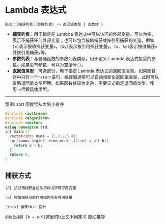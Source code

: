 # Lambda 表达式

`形式：[捕获列表](参数列表) -> 返回值类型 { 函数体 }`

* **捕获列表**：用于指定在 Lambda 表达式中可以访问的外部变量。可以为空，表示不捕获任何外部变量；也可以包含按值捕获或按引用捕获的变量。例如`[x]`表示按值捕获变量`x`，`[&y]`表示按引用捕获变量`y`，`[x, &y]`表示按值捕获`x`并按引用捕获`y`等。
* **参数列表**：与普通函数的参数列表类似，用于定义 Lambda 表达式接受的参数。如果没有参数，可以为空括号`()`。
* **返回值类型**：可选部分，用于指定 Lambda 表达式的返回值类型。如果函数体中只有一个`return`语句，编译器通常可以自动推断出返回值类型，此时可以省略返回值类型声明。如果函数体较为复杂，需要显式指定返回值类型，使用`->`后跟具体类型。

<hr>

案例: sort 函数里从大到小排序

```c++
#include <iostream>
#include <algorithm>
#include <vector>
using namespace std;
int main(){
  vector<int> nums = {1,3,2,5,4};
  sort(nums.begin(),nums.end(),[](int a,int b){
    return a > b;
  });
  return 0;
}
```

## 捕获方式

`[&] 按引用捕获当前作用域内所有可用变量`

`[=] 按值捕获当前作用域内所有可用变量 `

`[this] 捕获this 指针`

`初始化捕捉 [b = a+5]`这里的b上文不用定义 自动推导
